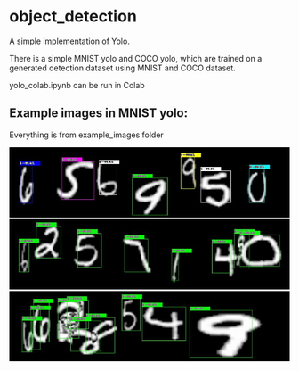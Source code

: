 # object_detection

A simple implementation of Yolo.

There is a simple MNIST yolo and COCO yolo, which are trained on a generated detection dataset using MNIST and COCO dataset.

yolo_colab.ipynb can be run in Colab

## Example images in MNIST yolo:

Everything is from example_images folder

![alt text](mnist_examples/587.jpg)
![alt text](mnist_examples/0.jpg)
![alt text](mnist_examples/1.jpg)


